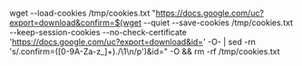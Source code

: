 wget --load-cookies /tmp/cookies.txt "https://docs.google.com/uc?export=download&confirm=$(wget --quiet --save-cookies /tmp/cookies.txt --keep-session-cookies --no-check-certificate 'https://docs.google.com/uc?export=download&id=<ID>' -O- | sed -rn 's/.confirm=([0-9A-Za-z_]+)./\1\n/p')&id=<ID>" -O <FILENAME> && rm -rf /tmp/cookies.txt